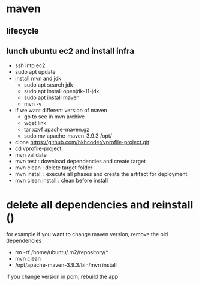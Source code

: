 # maven
## lifecycle

## lunch ubuntu ec2 and install infra
- ssh into ec2
- sudo apt update
- install mvn and jdk
  - sudo apt search jdk
  - sudo apt install openjdk-11-jdk
  - sudo apt install maven
  - mvn -v
- if we want different version of maven 
  - go to see in mvn archive 
  - wget link
  - tar xzvf apache-maven.gz
  - sudo mv apache-maven-3.9.3 /opt/
- clone https://github.com/hkhcoder/vprofile-project.git
- cd vprofile-project 
- mvn validate 
- mvn test : download dependencies and create target 
- mvn clean : delete target folder
- mvn install : execute all phases and create the artifact for deployment
- mvn clean install : clean before install

# delete all dependencies and reinstall ()
for example if you want to change maven version, remove the old dependencies
- rm -rf /home/ubuntu/.m2/repository/*
- mvn clean
- /opt/apache-maven-3.9.3/bin/mvn install

if you change version in pom, rebuild the app